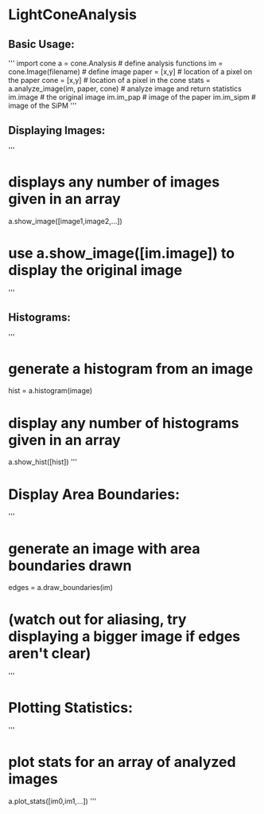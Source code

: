 # LightConeAnalysis

## Basic Usage:
'''
import cone
a = cone.Analysis # define analysis functions
im = cone.Image(filename) # define image
paper = [x,y] # location of a pixel on the paper
cone = [x,y] # location of a pixel in the cone
stats = a.analyze_image(im, paper, cone) # analyze image and return statistics
im.image # the original image
im.im_pap # image of the paper
im.im_sipm # image of the SiPM
'''

## Displaying Images:
'''
# displays any number of images given in an array
a.show_image([image1,image2,...])
# use a.show_image([im.image]) to display the original image
'''

## Histograms:
'''
# generate a histogram from an image
hist = a.histogram(image)
# display any number of histograms given in an array
a.show_hist([hist])
'''

# Display Area Boundaries:
'''
# generate an image with area boundaries drawn
edges = a.draw_boundaries(im)
# (watch out for aliasing, try displaying a bigger image if edges aren't clear)
'''

# Plotting Statistics:
'''
# plot stats for an array of analyzed images
a.plot_stats([im0,im1,...])
'''
